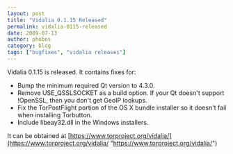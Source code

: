 ```yaml
---
layout: post
title: "Vidalia 0.1.15 Released"
permalink: vidalia-0115-released
date: 2009-07-13
author: phobos
category: blog
tags: ["bugfixes", "vidalia releases"]
---
```


Vidalia 0.1.15 is released. It contains fixes for:

- Bump the minimum required Qt version to 4.3.0.
- Remove USE\_QSSLSOCKET as a build option. If your Qt doesn't support !OpenSSL, then you don't get GeoIP lookups.
- Fix the TorPostFlight portion of the OS X bundle installer so it doesn't fail when installing Torbutton.
- Include libeay32.dll in the Windows installers. 

It can be obtained at [https://www.torproject.org/vidalia/](https://www.torproject.org/vidalia/ "https://www.torproject.org/vidalia/")

